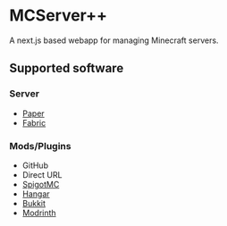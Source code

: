 # MCServer++
A next.js based webapp for managing Minecraft servers.

## Supported software
### Server
* [Paper](https://papermc.io)
* [Fabric](https://fabricmc.net)

### Mods/Plugins
* GitHub
* Direct URL
* [SpigotMC](https://spigotmc.org/resources)
* [Hangar](https://hangar.papermc.io/)
* [Bukkit](https://dev.bukkit.org)
* [Modrinth](https://modrinth.com)
